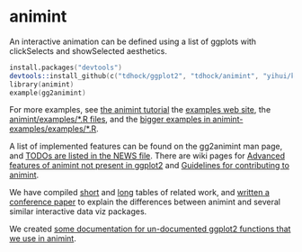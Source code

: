 animint
=======

An interactive animation can be defined using a list of ggplots with
clickSelects and showSelected aesthetics.

```s
install.packages("devtools")
devtools::install_github(c("tdhock/ggplot2", "tdhock/animint", "yihui/knitr"), build_vignettes=FALSE)
library(animint)
example(gg2animint)
```

For more examples, see [the animint
tutorial](http://tdhock.github.io/animint/) the [examples web
site](http://sugiyama-www.cs.titech.ac.jp/~toby/animint/index.html),
the [animint/examples/*.R
files](https://github.com/tdhock/animint/tree/master/examples), and
the [bigger examples in
animint-examples/examples/*.R](https://github.com/tdhock/animint-examples/tree/master/examples).

A list of implemented features can be found on the gg2animint man
page, and [TODOs are listed in the NEWS
file](https://github.com/tdhock/animint/blob/master/NEWS). There are
wiki pages for [Advanced features of animint not present in
ggplot2](https://github.com/tdhock/animint/wiki/Advanced-features-present-animint-but-not-in-ggplot2)
and [Guidelines for contributing to
animint](https://github.com/tdhock/animint/wiki/Development-guidelines).

We have compiled
[short](https://github.com/tdhock/interactive-tutorial/tree/master/animation)
and
[long](https://github.com/tdhock/animint/blob/master/etc/references.org)
tables of related work, and [written a conference
paper](https://github.com/tdhock/animint-paper/blob/master/HOCKING-animint.pdf?raw=true)
to explain the differences between animint and several similar
interactive data viz packages.

We created [some documentation for un-documented ggplot2 functions
that we use in
animint](https://github.com/tdhock/animint/blob/master/etc/ggplot2.org).
